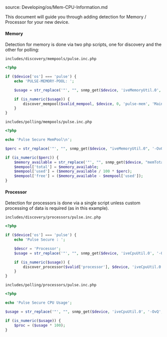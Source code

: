source: Developing/os/Mem-CPU-Information.md

This document will guide you through adding detection for Memory / Processor for your new device.

#### Memory

Detection for memory is done via two php scripts, one for discovery and the other for polling:

`includes/discovery/mempools/pulse.inc.php`

```php
<?php

if ($device['os'] === 'pulse') {
    echo 'PULSE-MEMORY-POOL: ';

    $usage = str_replace('"', "", snmp_get($device, 'iveMemoryUtil.0', '-OvQ', 'PULSESECURE-PSG-MIB'));

    if (is_numeric($usage)) {
        discover_mempool($valid_mempool, $device, 0, 'pulse-mem', 'Main Memory', '100', null, null);
    }
}
```

`includes/polling/mempools/pulse.inc.php`

```php
<?php

echo 'Pulse Secure MemPool\n';

$perc = str_replace('"', "", snmp_get($device, "iveMemoryUtil.0", '-OvQ', 'PULSESECURE-PSG-MIB'));

if (is_numeric($perc)) {
    $memory_available = str_replace('"', "", snmp_get($device, "memTotalReal.0", '-OvQ', 'UCD-SNMP-MIB'));
    $mempool['total'] = $memory_available;
    $mempool['used'] = ($memory_available / 100 * $perc);
    $mempool['free'] = ($memory_available - $mempool['used']);
}
```

#### Processor

Detection for processors is done via a single script unless custom processing of data is required (as in this example).

`includes/discovery/processors/pulse.inc.php`

```php
<?php

if ($device['os'] === 'pulse') {
    echo 'Pulse Secure : ';

    $descr = 'Processor';
    $usage = str_replace('"', "", snmp_get($device, 'iveCpuUtil.0', '-OvQ', 'PULSESECURE-PSG-MIB'));

    if (is_numeric($usage)) {
        discover_processor($valid['processor'], $device, 'iveCpuUtil.0', '0', 'pulse-cpu', $descr, '100', $usage, null, null);
    }
}
```

`includes/polling/processors/pulse.inc.php`

```php
<?php

echo 'Pulse Secure CPU Usage';

$usage = str_replace('"', "", snmp_get($device, 'iveCpuUtil.0', '-OvQ', 'PULSESECURE-PSG-MIB'));

if (is_numeric($usage)) {
    $proc = ($usage * 100);
}
```

